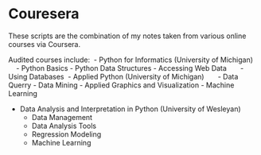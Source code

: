# Couresera
These scripts are the combination of my notes taken from various online courses via Coursera.

Audited courses include:
  - Python for Informatics (University of Michigan)
       - Python Basics
       - Python Data Structures
       - Accessing Web Data
       - Using Databases
  - Applied Python (University of Michigan)
       - Data Querry
       - Data Mining
       - Applied Graphics and Visualization
       - Machine Learning
  - Data Analysis and Interpretation in Python (University of Wesleyan)
       - Data Management
       - Data Analysis Tools
       - Regression Modeling
       - Machine Learning
  

